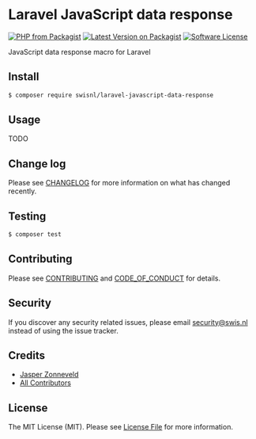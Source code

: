 # Laravel JavaScript data response

[![PHP from Packagist](https://img.shields.io/packagist/php-v/swisnl/laravel-javascript-data-response.svg)](https://packagist.org/packages/swisnl/laravel-javascript-data-response)
[![Latest Version on Packagist](https://img.shields.io/packagist/v/swisnl/laravel-javascript-data-response.svg)](https://packagist.org/packages/swisnl/laravel-javascript-data-response)
[![Software License](https://img.shields.io/packagist/l/swisnl/laravel-javascript-data-response.svg)](LICENSE)

JavaScript data response macro for Laravel

## Install

``` bash
$ composer require swisnl/laravel-javascript-data-response
```

## Usage

TODO

## Change log

Please see [CHANGELOG](CHANGELOG.md) for more information on what has changed recently.

## Testing

``` bash
$ composer test
```

## Contributing

Please see [CONTRIBUTING](CONTRIBUTING.md) and [CODE_OF_CONDUCT](CODE_OF_CONDUCT.md) for details.

## Security

If you discover any security related issues, please email security@swis.nl instead of using the issue tracker.

## Credits

- [Jasper Zonneveld](https://github.com/JaZo)
- [All Contributors](../../contributors)

## License

The MIT License (MIT). Please see [License File](LICENSE.md) for more information.
